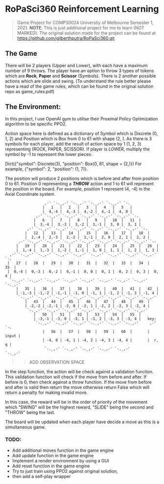# RoPaSci360 Reinforcement Learning
> Game Project for COMP30024 Universtiy of Melbourne  Semester 1, 2021.
> __NOTE__: This is just additional project for me to learn (NOT MARKED). The original solution made for the project can be found at https://github.com/gilberthputra/RoPaSci360.git

## The Game
There will be 2 players (Upper and Lower), with each have a maximum number of 9
throws. The player have an option to throw 3 types of tokens which are __Rock__,
__Paper__ and __Scissor__ (Symbols). There is 2 another possible actions which are slide
and swing. (To understand the rule better please have a read of the game rules,
which can be found in the original solution repo as game_rules.pdf)

## The Environment:
In this project, I use OpenAI gym to utilise their Proximal Policy Optimization algorithm to be specific PPO2.

Action space here is defined as a dictionary of Symbol which is Discrete (0, 1, 2)
and Position which is Box from 0 to 61 with shape (2, ). As there is 3 symbols for
each player, add the result of action space by 1 (1, 2, 3) representing (ROCK, PAPER, SCISSOR).
If player is *LOWER*, multiply the symbol by -1 to represent the lower pieces.

Dict({"symbol": Discrete(3), "position": Box(0, 61, shape = (2,)})
For example, {"symbol": 2, "position": (1, 7)}.

The position will produce 2 positions which is before and after from position 0 to 61. Position 0 representing a __*THROW*__ action and 1 to 61 will represent the position in the board. For example,
position 1 represent (4, -4) in the Axial Coordinate system.

```
                  ,-' `-._,-' `-._,-' `-._,-' `-._,-' `-.
                 |   1   |   2   |   3   |   4   |   5   |
                 |  4,-4 |  4,-3 |  4,-2 |  4,-1 |  4, 0 |
              ,-' `-._,-' `-._,-' `-._,-' `-._,-' `-._,-' `-.
             |   6   |   7   |   8   |   9   |   10  |   11  |
             |  3,-4 |  3,-3 |  3,-2 |  3,-1 |  3, 0 |  3, 1 |
          ,-' `-._,-' `-._,-' `-._,-' `-._,-' `-._,-' `-._,-' `-.
         |   12  |   13  |   14  |   15  |   16  |   17  |   18  |
         |  2,-4 |  2,-3 |  2,-2 |  2,-1 |  2, 0 |  2, 1 |  2, 2 |
      ,-' `-._,-' `-._,-' `-._,-' `-._,-' `-._,-' `-._,-' `-._,-' `-.
     |   19  |   20  |   21  |   22  |   23  |   24  |   25  |   26  |
     |  1,-4 |  1,-3 |  1,-2 |  1,-1 |  1, 0 |  1, 1 |  1, 2 |  1, 3 |
  ,-' `-._,-' `-._,-' `-._,-' `-._,-' `-._,-' `-._,-' `-._,-' `-._,-' `-.
 |   27  |   28  |   29  |   30  |   31  |   32  |   33  |   34  |   35  |
 |  0,-4 |  0,-3 |  0,-2 |  0,-1 |  0, 0 |  0, 1 |  0, 2 |  0, 3 |  0, 4 |
  `-._,-' `-._,-' `-._,-' `-._,-' `-._,-' `-._,-' `-._,-' `-._,-' `-._,-'
     |   35  |   36  |   37  |   38  |   39  |   40  |   41  |   42  |
     | -1,-3 | -1,-2 | -1,-1 | -1, 0 | -1, 1 | -1, 2 | -1, 3 | -1, 4 |
      `-._,-' `-._,-' `-._,-' `-._,-' `-._,-' `-._,-' `-._,-' `-._,-'
         |   43  |   44  |   45  |   46  |   47  |   48  |   49  |
         | -2,-2 | -2,-1 | -2, 0 | -2, 1 | -2, 2 | -2, 3 | -2, 4 |
          `-._,-' `-._,-' `-._,-' `-._,-' `-._,-' `-._,-' `-._,-'
             |   50  |   51  |   52  |   53  |   54  |   55  |
             | -3,-1 | -3, 0 | -3, 1 | -3, 2 | -3, 3 | -3, 4 |   key:
              `-._,-' `-._,-' `-._,-' `-._,-' `-._,-' `-._,-'     ,-' `-.
                 |   56  |   57  |   58  |   59  |   60  |       | input |
                 | -4, 0 | -4, 1 | -4, 2 | -4, 3 | -4, 4 |       |  r, q |
                  `-._,-' `-._,-' `-._,-' `-._,-' `-._,-'         `-._,-'
```
>>ADD OBSERVATION SPACE

In the step function, the action will be check against a validation function. This
validation function will check if the move from before and after. If before is 0, then
check against a throw function. If the move from before and after is valid then return
the move otherwise return False which will return a penalty for making invalid move.

In this case, the reward will be in the order of priority of the movement which
"SWING" will be the highest reward, "SLIDE" being the second and "THROW" being the last.

The board will be updated when each player have decide a move as this is a simultaneous game.

### TODO:
* Add additional moves function in the game engine
* Add update function in the game engine
* Implement a render environment by using a GUI
* Add reset function in the game engine
* Try to just train using PPO2 against original solution,
* then add a self-play wrapper
